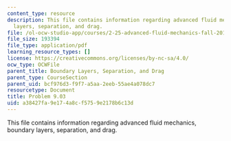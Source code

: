```yaml
---
content_type: resource
description: This file contains information regarding advanced fluid mechanics, boundary
  layers, separation, and drag.
file: /ol-ocw-studio-app/courses/2-25-advanced-fluid-mechanics-fall-2013/a38427fa9e174a8cf5759e2178b6c13d_MIT2_25F13_Problem9.09.pdf
file_size: 193394
file_type: application/pdf
learning_resource_types: []
license: https://creativecommons.org/licenses/by-nc-sa/4.0/
ocw_type: OCWFile
parent_title: Boundary Layers, Separation, and Drag
parent_type: CourseSection
parent_uid: bcf976d3-f9f7-a5aa-2eeb-55ae4a078dc7
resourcetype: Document
title: Problem 9.03
uid: a38427fa-9e17-4a8c-f575-9e2178b6c13d
---
```

This file contains information regarding advanced fluid mechanics, boundary layers, separation, and drag.